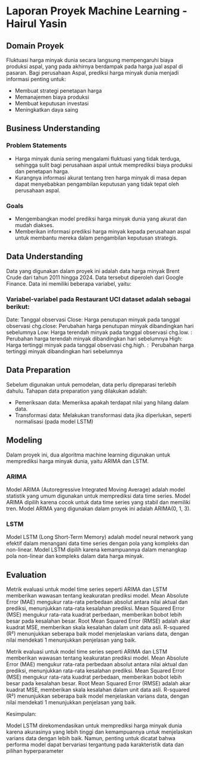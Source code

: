 # Laporan Proyek Machine Learning - Hairul Yasin
## Domain Proyek

Fluktuasi harga minyak dunia secara langsung mempengaruhi biaya produksi aspal, yang pada akhirnya berdampak pada harga jual aspal di pasaran. Bagi perusahaan Aspal, prediksi harga minyak dunia menjadi informasi penting untuk:

- Membuat strategi penetapan harga
- Memanajemen biaya produksi
- Membuat keputusan investasi
- Meningkatkan daya saing


## Business Understanding

### Problem Statements

- Harga minyak dunia sering mengalami fluktuasi yang tidak terduga, sehingga sulit bagi perusahaan aspal untuk memprediksi biaya produksi dan penetapan harga.
- Kurangnya informasi akurat tentang tren harga minyak di masa depan dapat menyebabkan pengambilan keputusan yang tidak tepat oleh perusahaan aspal.


### Goals

- Mengembangkan model prediksi harga minyak dunia yang akurat dan mudah diakses.
- Memberikan informasi prediksi harga minyak kepada perusahaan aspal untuk membantu mereka dalam pengambilan keputusan strategis.


## Data Understanding

Data yang digunakan dalam proyek ini adalah data harga minyak Brent Crude dari tahun 2011 hingga 2024. Data tersebut diperoleh dari Google Finance. Data ini memiliki beberapa variabel, yaitu:

### Variabel-variabel pada Restaurant UCI dataset adalah sebagai berikut:
Date: Tanggal observasi
Close: Harga penutupan minyak pada tanggal observasi
chg.close: Perubahan harga penutupan minyak dibandingkan hari sebelumnya
Low: Harga terendah minyak pada tanggal observasi
chg.low. : Perubahan harga terendah minyak dibandingkan hari sebelumnya
High: Harga tertinggi minyak pada tanggal observasi
chg.high. :  Perubahan harga tertinggi minyak dibandingkan hari sebelumnya


## Data Preparation

Sebelum digunakan untuk pemodelan, data perlu dipreparasi terlebih dahulu. Tahapan data preparation yang dilakukan adalah:

- Pemeriksaan data: Memeriksa apakah terdapat nilai yang hilang dalam data.
- Transformasi data: Melakukan transformasi data jika diperlukan, seperti normalisasi (pada model LSTM)

## Modeling
Dalam proyek ini, dua algoritma machine learning digunakan untuk memprediksi harga minyak dunia, yaitu ARIMA dan LSTM.

### ARIMA
Model ARIMA (Autoregressive Integrated Moving Average) adalah model statistik yang umum digunakan untuk memprediksi data time series. Model ARIMA dipilih karena cocok untuk data time series yang stabil dan memiliki tren. Model ARIMA yang digunakan dalam proyek ini adalah ARIMA(0, 1, 3).

### LSTM
Model LSTM (Long Short-Term Memory) adalah model neural network yang efektif dalam menangani data time series dengan pola yang kompleks dan non-linear. Model LSTM dipilih karena kemampuannya dalam menangkap pola non-linear dan kompleks dalam data harga minyak.

## Evaluation

Metrik evaluasi untuk model time series seperti ARIMA dan LSTM memberikan wawasan tentang keakuratan prediksi model. Mean Absolute Error (MAE) mengukur rata-rata perbedaan absolut antara nilai aktual dan prediksi, menunjukkan rata-rata kesalahan prediksi. Mean Squared Error (MSE) mengukur rata-rata kuadrat perbedaan, memberikan bobot lebih besar pada kesalahan besar. Root Mean Squared Error (RMSE) adalah akar kuadrat MSE, memberikan skala kesalahan dalam unit data asli. R-squared (R²) menunjukkan seberapa baik model menjelaskan varians data, dengan nilai mendekati 1 menunjukkan penjelasan yang baik.

Metrik evaluasi untuk model time series seperti ARIMA dan LSTM memberikan wawasan tentang keakuratan prediksi model. Mean Absolute Error (MAE) mengukur rata-rata perbedaan absolut antara nilai aktual dan prediksi, menunjukkan rata-rata kesalahan prediksi. Mean Squared Error (MSE) mengukur rata-rata kuadrat perbedaan, memberikan bobot lebih besar pada kesalahan besar. Root Mean Squared Error (RMSE) adalah akar kuadrat MSE, memberikan skala kesalahan dalam unit data asli. R-squared (R²) menunjukkan seberapa baik model menjelaskan varians data, dengan nilai mendekati 1 menunjukkan penjelasan yang baik.

Kesimpulan:

Model LSTM direkomendasikan untuk memprediksi harga minyak dunia karena akurasinya yang lebih tinggi dan kemampuannya untuk menjelaskan varians data dengan lebih baik. Namun, penting untuk dicatat bahwa performa model dapat bervariasi tergantung pada karakteristik data dan pilihan hyperparameter